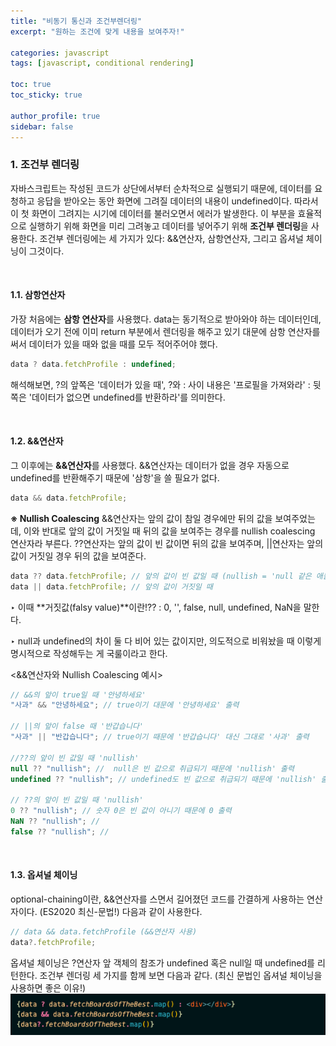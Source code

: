 ```yaml
---
title: "비동기 통신과 조건부렌더링"
excerpt: "원하는 조건에 맞게 내용을 보여주자!"

categories: javascript
tags: [javascript, conditional rendering]

toc: true
toc_sticky: true

author_profile: true
sidebar: false
---
```


### 1. 조건부 렌더링

자바스크립트는 작성된 코드가 상단에서부터 순차적으로 실행되기 때문에, 데이터를 요청하고 응답을 받아오는 동안 화면에 그려질 데이터의 내용이 undefined이다. 따라서 이 첫 화면이 그려지는 시기에 데이터를 불러오면서 에러가 발생한다. 이 부분을 효율적으로 실행하기 위해 화면을 미리 그려놓고 데이터를 넣어주기 위해 **조건부 렌더링**을 사용한다. 조건부 렌더링에는 세 가지가 있다: &&연산자, 삼항연산자, 그리고 옵셔널 체이닝이 그것이다.

<br>

#### 1.1. 삼항연산자

가장 처음에는 **삼항 연산자**를 사용했다. data는 동기적으로 받아와야 하는 데이터인데, 데이터가 오기 전에 이미 return 부분에서 렌더링을 해주고 있기 대문에 삼항 연산자를 써서 데이터가 있을 때와 없을 때를 모두 적어주어야 했다.

```javascript
data ? data.fetchProfile : undefined;
```

해석해보면, ?의 앞쪽은 '데이터가 있을 때', ?와 : 사이 내용은 '프로필을 가져와라'
: 뒷쪽은 '데이터가 없으면 undefined를 반환하라'를 의미한다.

<br>

#### 1.2. &&연산자

그 이후에는 **&&연산자**를 사용했다. &&연산자는 데이터가 없을 경우 자동으로 undefined를 반환해주기 때문에 '삼항'을 쓸 필요가 없다.

```javascript
data && data.fetchProfile;
```

**※ Nullish Coalescing**
&&연산자는 앞의 값이 참일 경우에만 뒤의 값을 보여주었는데, 이와 반대로 앞의 값이 거짓일 때 뒤의 값을 보여주는 경우를 nullish coalescing 연산자라 부른다. ??연산자는 앞의 값이 빈 값이면 뒤의 값을 보여주며, ||연산자는 앞의 값이 거짓일 경우 뒤의 값을 보여준다.

```javascript
data ?? data.fetchProfile; // 앞의 값이 빈 값일 때 (nullish = 'null 같은 애들!')
data || data.fetchProfile; // 앞의 값이 거짓일 때
```

‣ 이때 **거짓값(falsy value)**이란!?? : 0, '', false, null, undefined, NaN을 말한다.

‣ null과 undefined의 차이
둘 다 비어 있는 값이지만, 의도적으로 비워놨을 때 이렇게 명시적으로 작성해두는 게 국룰이라고 한다.

<&&연산자와 Nullish Coalescing 예시>

```javascript
// &&의 앞이 true일 때 '안녕하세요'
"사과" && "안녕하세요"; // true이기 대문에 '안녕하세요' 출력

// ||의 앞이 false 때 '반갑습니다'
"사과" || "반갑습니다"; // true이기 때문에 '반갑습니다' 대신 그대로 '사과' 출력

//??의 앞이 빈 값일 때 'nullish'
null ?? "nullish"; //  null은 빈 값으로 취급되기 때문에 'nullish' 출력
undefined ?? "nullish"; // undefined도 빈 값으로 취급되기 때문에 'nullish' 출력

// ??의 앞이 빈 값일 때 'nullish'
0 ?? "nullish"; // 숫자 0은 빈 값이 아니기 때문에 0 출력
NaN ?? "nullish"; //
false ?? "nullish"; //
```

<br>

#### 1.3. 옵셔널 체이닝

optional-chaining이란, &&연산자를 스면서 길어졌던 코드를 간결하게 사용하는 연산자이다. (ES2020 최신-문법!) 다음과 같이 사용한다.

```javascript
// data && data.fetchProfile (&&연산자 사용)
data?.fetchProfile;
```

옵셔널 체이닝은 ?연산자 앞 객체의 참조가 undefined 혹은 null일 때 undefined를 리턴한다.
조건부 렌더링 세 가지를 함께 보면 다음과 같다. (최신 문법인 옵셔널 체이닝을 사용하면 좋은 이유!)
![optional_chaining](\assets/images/router/optional_chaining.png)
